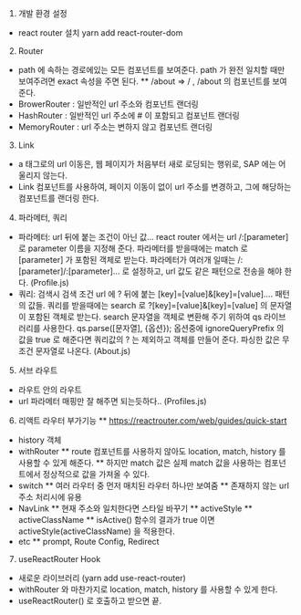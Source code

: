 1. 개발 환경 설정
- react router 설치 yarn add react-router-dom

2. Router
- path 에 속하는 경로에있는 모든 컴포넌트를 보여준다. path 가 완전 일치할 때만 보여주려면 exact 속성을 주면 된다.
** /about => / , /about 의 컴포넌트를 보여준다. 
- BrowerRouter : 일반적인 url 주소와 컴포넌트 랜더링
- HashRouter : 일반적인 url 주소에 # 이 포함되고 컴포넌트 랜더링
- MemoryRouter : url 주소는 변하지 않고 컴포넌트 랜더링

3. Link
- a 태그로의 url 이동은, 웹 페이지가 처음부터 새로 로딩되는 행위로, SAP 에는 어울리지 않는다.
- Link 컴포넌트를 사용하여, 페이지 이동이 없이 url 주소를 변경하고, 그에 해당하는 컴포넌트를 랜더링 한다.

4. 파라메터, 쿼리
- 파라메터: url 뒤에 붙는 조건이 아닌 값... react router 에서는 url /:[parameter] 로 parameter 이름을 지정해 준다.
    파라메터를 받을때에는 match 로 [parameter] 가 포함된 객체로 받는다. 
    파라메터가 여러개 일때는 /:[parameter]/:[parameter]... 로 설정하고, url 값도 같은 패턴으로 전송을 해야 한다.
    (Profile.js)
- 쿼리: 검색시 검색 조건 url 에 ? 뒤에 붙는 [key]=[value]&[key]=[value].... 패턴의 값들.
    쿼리를 받을때에는 search 로 ?[key]=[value]&[key]=[value] 의 문자열이 포함된 객체로 받는다.
    search 문자열을 객체로 변환해 주기 위하여 qs 라이브러리를 사용한다. 
    qs.parse([문자열], {옵션}); 
    옵션중에 ignoreQueryPrefix 의 값을 true 로 해준다면 쿼리값의 ? 는 제외하고 객체를 만들어 준다. 
    파싱한 값은 무조건 문자열로 나온다. (About.js)

5. 서브 라우트
- 라우트 안의 라우트
- url 파라메터 매핑만 잘 해주면 되는듯하다.. (Profiles.js)

6. 리액트 라우터 부가기능
** https://reactrouter.com/web/guides/quick-start
- history 객체
- withRouter
** route 컴포넌트를 사용하지 않아도 location, match, history 를 사용할 수 있게 해준다.
** 하지만 match 값은 실제 match 값을 사용하는 컴포넌트에서 정상적으로 값을 가져올 수 있다.
- switch
** 여러 라우터 중 먼저 매치된 라우터 하나만 보여줌
** 존재하지 않는 url 주소 처리시에 유용
- NavLink
** 현재 주소와 일치한다면 스타일 바꾸기
** activeStyle
** activeClassName
** isActive() 함수의 결과가 true 이면 activeStyle(activeClassName) 을 적용한다.
- etc
** prompt, Route Config, Redirect

7. useReactRouter Hook
- 새로운 라이브러리 (yarn add use-react-router)
- withRouter 와 마찬가지로 location, match, history 를 사용할 수 있게 한다.
- useReactRouter() 로 호출하고 받으면 끝.
